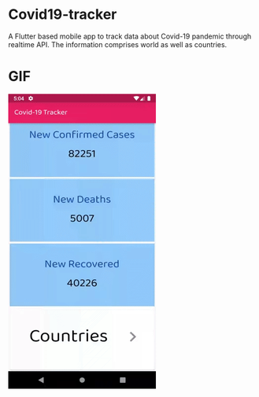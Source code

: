 
# Covid19-tracker
A Flutter based mobile app to track data about Covid-19 pandemic through realtime API. The information comprises world as well as countries.

# GIF

![](covid19-tracker.gif)
